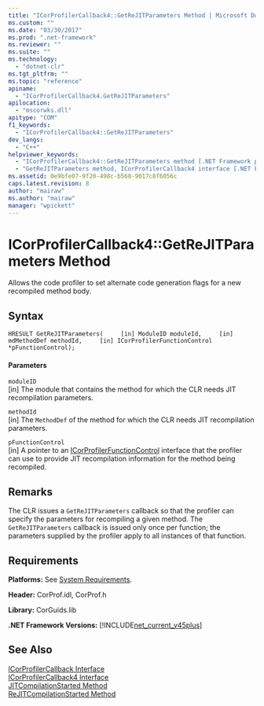 ```yaml
---
title: "ICorProfilerCallback4::GetReJITParameters Method | Microsoft Docs"
ms.custom: ""
ms.date: "03/30/2017"
ms.prod: ".net-framework"
ms.reviewer: ""
ms.suite: ""
ms.technology: 
  - "dotnet-clr"
ms.tgt_pltfrm: ""
ms.topic: "reference"
apiname: 
  - "ICorProfilerCallback4.GetReJITParameters"
apilocation: 
  - "mscorwks.dll"
apitype: "COM"
f1_keywords: 
  - "ICorProfilerCallback4::GetReJITParameters"
dev_langs: 
  - "C++"
helpviewer_keywords: 
  - "ICorProfilerCallback4::GetReJITParameters method [.NET Framework profiling]"
  - "GetReJITParameters method, ICorProfilerCallback4 interface [.NET Framework profiling]"
ms.assetid: 0e9bfe07-9f20-498c-b568-9017c8f6056c
caps.latest.revision: 8
author: "mairaw"
ms.author: "mairaw"
manager: "wpickett"
---
```

# ICorProfilerCallback4::GetReJITParameters Method
Allows the code profiler to set alternate code generation flags for a new recompiled method body.  
  
## Syntax  
  
```  
HRESULT GetReJITParameters(     [in] ModuleID moduleId,     [in] mdMethodDef methodId,     [in] ICorProfilerFunctionControl *pFunctionControl);  
```  
  
#### Parameters  
 `moduleID`  
 [in] The module that contains the method for which the CLR needs JIT recompilation parameters.  
  
 `methodId`  
 [in] The `MethodDef` of the method for which the CLR needs JIT recompilation parameters.  
  
 `pFunctionControl`  
 [in] A pointer to an [ICorProfilerFunctionControl](../../../../docs/framework/unmanaged-api/profiling/icorprofilerfunctioncontrol-interface.md) interface that the profiler can use to provide JIT recompilation information for the method being recompiled.  
  
## Remarks  
 The CLR issues a `GetReJITParameters` callback so that the profiler can specify the parameters for recompiling a given method. The `GetReJITParameters` callback is issued only once per function; the parameters supplied by the profiler apply to all instances of that function.  
  
## Requirements  
 **Platforms:** See [System Requirements](../../../../docs/framework/get-started/system-requirements.md).  
  
 **Header:** CorProf.idl, CorProf.h  
  
 **Library:** CorGuids.lib  
  
 **.NET Framework Versions:** [!INCLUDE[net_current_v45plus](../../../../includes/net-current-v45plus-md.md)]  
  
## See Also  
 [ICorProfilerCallback Interface](../../../../docs/framework/unmanaged-api/profiling/icorprofilercallback-interface.md)   
 [ICorProfilerCallback4 Interface](../../../../docs/framework/unmanaged-api/profiling/icorprofilercallback4-interface.md)   
 [JITCompilationStarted Method](../../../../docs/framework/unmanaged-api/profiling/icorprofilercallback-jitcompilationstarted-method.md)   
 [ReJITCompilationStarted Method](../../../../docs/framework/unmanaged-api/profiling/icorprofilercallback4-rejitcompilationstarted-method.md)